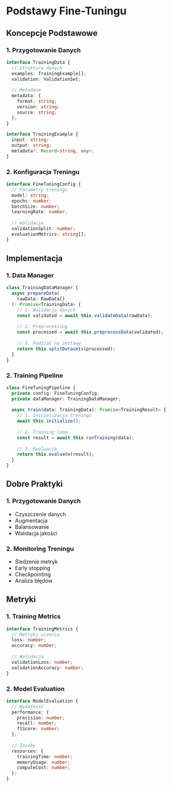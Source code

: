# Podstawy Fine-Tuningu

## Koncepcje Podstawowe

### 1. Przygotowanie Danych
```typescript
interface TrainingData {
  // Struktura danych
  examples: TrainingExample[];
  validation: ValidationSet;
  
  // Metadane
  metadata: {
    format: string;
    version: string;
    source: string;
  };
}

interface TrainingExample {
  input: string;
  output: string;
  metadata?: Record<string, any>;
}
```

### 2. Konfiguracja Treningu
```typescript
interface FineTuningConfig {
  // Parametry treningu
  model: string;
  epochs: number;
  batchSize: number;
  learningRate: number;
  
  // Walidacja
  validationSplit: number;
  evaluationMetrics: string[];
}
```

## Implementacja

### 1. Data Manager
```typescript
class TrainingDataManager {
  async prepareData(
    rawData: RawData[]
  ): Promise<TrainingData> {
    // 1. Walidacja danych
    const validated = await this.validateData(rawData);
    
    // 2. Preprocessing
    const processed = await this.preprocessData(validated);
    
    // 3. Podział na zestawy
    return this.splitDatasets(processed);
  }
}
```

### 2. Training Pipeline
```typescript
class FineTuningPipeline {
  private config: FineTuningConfig;
  private dataManager: TrainingDataManager;
  
  async train(data: TrainingData): Promise<TrainingResult> {
    // 1. Inicjalizacja treningu
    await this.initialize();
    
    // 2. Training loop
    const result = await this.runTraining(data);
    
    // 3. Ewaluacja
    return this.evaluate(result);
  }
}
```

## Dobre Praktyki

### 1. Przygotowanie Danych
- Czyszczenie danych
- Augmentacja
- Balansowanie
- Walidacja jakości

### 2. Monitoring Treningu
- Śledzenie metryk
- Early stopping
- Checkpointing
- Analiza błędów

## Metryki

### 1. Training Metrics
```typescript
interface TrainingMetrics {
  // Metryki uczenia
  loss: number;
  accuracy: number;
  
  // Walidacja
  validationLoss: number;
  validationAccuracy: number;
}
```

### 2. Model Evaluation
```typescript
interface ModelEvaluation {
  // Wydajność
  performance: {
    precision: number;
    recall: number;
    f1Score: number;
  };
  
  // Zasoby
  resources: {
    trainingTime: number;
    memoryUsage: number;
    computeCost: number;
  };
}
``` 